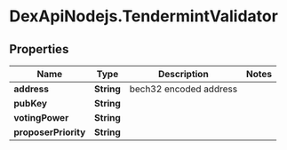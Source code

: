 # DexApiNodejs.TendermintValidator

## Properties

Name | Type | Description | Notes
------------ | ------------- | ------------- | -------------
**address** | **String** | bech32 encoded address | 
**pubKey** | **String** |  | 
**votingPower** | **String** |  | 
**proposerPriority** | **String** |  | 


